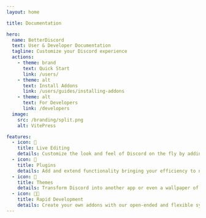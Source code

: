 ```yaml
---
layout: home

title: Documentation

hero:
  name: BetterDiscord
  text: User & Developer Documentation
  tagline: Customize your Discord experience
  actions:
    - theme: brand
      text: Quick Start
      link: /users/
    - theme: alt
      text: Install Addons
      link: /users/guides/installing-addons
    - theme: alt
      text: For Developers
      link: /developers
  image:
    src: /branding/split.png
    alt: VitePress

features:
  - icon: 📝
    title: Live Editing
    details: Customize the look and feel of Discord on the fly by adding css snippets!
  - icon: 🔌
    title: Plugins
    details: Add and extend functionality bringing your efficiency to new heights.
  - icon: 🎨
    title: Themes
    details: Transform Discord into another app or even a wallpaper of your choosing.
  - icon: 🧑‍💻
    title: Rapid Development
    details: Create your own addons with our open-ended and flexible system.
---
```



<style>
:root {
  --vp-home-hero-name-color: transparent;
  --vp-home-hero-name-background: -webkit-linear-gradient(120deg, #3e82e5 30%, #41d1ff);

  --vp-home-hero-image-background-image: linear-gradient(-45deg, #3e82e5 50%, #41d1ff 50%);
  --vp-home-hero-image-filter: blur(44px);
}

@media (min-width: 640px) {
  :root {
    --vp-home-hero-image-filter: blur(56px);
  }
}

@media (min-width: 960px) {
  :root {
    --vp-home-hero-image-filter: blur(68px);
  }
}
</style>
